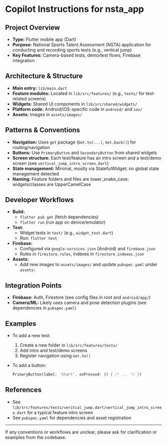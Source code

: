 # Copilot Instructions for nsta_app

## Project Overview
- **Type:** Flutter mobile app (Dart)
- **Purpose:** National Sports Talent Assessment (NSTA) application for conducting and recording sports tests (e.g., vertical jump)
- **Key Features:** Camera-based tests, demo/test flows, Firebase integration

## Architecture & Structure
- **Main entry:** `lib/main.dart`
- **Feature modules:** Located in `lib/src/features/` (e.g., `tests/` for test-related screens)
- **Widgets:** Shared UI components in `lib/src/shared/widgets/`
- **Platform code:** Android/iOS-specific code in `android/` and `ios/`
- **Assets:** Images in `assets/images/`

## Patterns & Conventions
- **Navigation:** Uses `get` package (`Get.to(...)`, `Get.back()`) for routing/navigation
- **Buttons:** Use `PrimaryButton` and `SecondaryButton` from shared widgets
- **Screen structure:** Each test/feature has an intro screen and a test/demo screen (see `vertical_jump_intro_screen.dart`)
- **State management:** Minimal, mostly via StatefulWidget; no global state management detected
- **Naming:** Feature folders and files are lower_snake_case; widgets/classes are UpperCamelCase

## Developer Workflows
- **Build:**
  - `flutter pub get` (fetch dependencies)
  - `flutter run` (run app on device/emulator)
- **Test:**
  - Widget tests in `test/` (e.g., `widget_test.dart`)
  - Run: `flutter test`
- **Firebase:**
  - Configured via `google-services.json` (Android) and `firebase.json`
  - Rules in `firestore.rules`, indexes in `firestore.indexes.json`
- **Assets:**
  - Add new images to `assets/images/` and update `pubspec.yaml` under `assets:`

## Integration Points
- **Firebase:** Auth, Firestore (see config files in root and `android/app/`)
- **Camera/ML:** Likely uses camera and pose detection plugins (see dependencies in `pubspec.yaml`)

## Examples
- To add a new test:
  1. Create a new folder in `lib/src/features/tests/`
  2. Add intro and test/demo screens
  3. Register navigation using `Get.to()`

- To add a button:
  ```dart
  PrimaryButton(label: 'Start', onPressed: () { /* ... */ })
  ```

## References
- See `lib/src/features/tests/veritcal_jump.dart/vertical_jump_intro_screen.dart` for a typical feature intro screen
- See `pubspec.yaml` for dependencies and asset registration

---
If any conventions or workflows are unclear, please ask for clarification or examples from the codebase.
